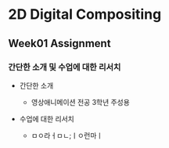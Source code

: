 # 2D Digital Compositing
## Week01 Assignment
### 간단한 소개 및 수업에 대한 리서치
* 간단한 소개

  - 영상애니메이션 전공 3학년 주성용
  
* 수업에 대한 리서치

  - ㅁㅇ라ㅓㅁㄴ;ㅣㅇ런마ㅣ
